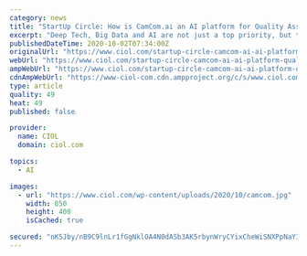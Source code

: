 ```yaml
---
category: news
title: "StartUp Circle: How is CamCom.ai an AI platform for Quality Assurance in Motor Vehicle?"
excerpt: "Deep Tech, Big Data and AI are not just a top priority, but the way of the future. Sectors that are labour intensive require this edge to transform digitally. Earlier,"
publishedDateTime: 2020-10-02T07:34:00Z
originalUrl: "https://www.ciol.com/startup-circle-camcom-ai-ai-platform-quality-assurance-motor-vehicle/"
webUrl: "https://www.ciol.com/startup-circle-camcom-ai-ai-platform-quality-assurance-motor-vehicle/"
ampWebUrl: "https://www.ciol.com/startup-circle-camcom-ai-ai-platform-quality-assurance-motor-vehicle/amp/"
cdnAmpWebUrl: "https://www-ciol-com.cdn.ampproject.org/c/s/www.ciol.com/startup-circle-camcom-ai-ai-platform-quality-assurance-motor-vehicle/amp/"
type: article
quality: 49
heat: 49
published: false

provider:
  name: CIOL
  domain: ciol.com

topics:
  - AI

images:
  - url: "https://www.ciol.com/wp-content/uploads/2020/10/camcom.jpg"
    width: 850
    height: 400
    isCached: true

secured: "nK5Jby/nB9C9lnLr1fGgNklOA4N0dASb3AK5rbynWryCYixCheWiSNXPpNaYInsFBfNVU21/xaDBmMMqXgfYUPFskiAQ7b7CWyeCFvviCbQ1SrXJlsdvyftFWCL8cQlVwGU9hGlf4eOXyoJJY7Zc1gNizkeg+O10YUxxiUUKyo+P2ZwXO2VtMbAZwj0veiMqHjolB0ZWKiJ+VsJi+1sMJ2ENJW8m1nmc9oTZaMcSRIKVZ+UpdLFTP/EOHUYjRPSEy9nebYbHDkdReLsIgIifqfSQ70oSq5fLDVGJTLAruE4y497N1QXYOgwUksunMxaJSqtlF/XvR186rzTED246RuZOzZLlADyqNT76B5njfTo=;Z3w263ZrN5oiMJKVx2FvWg=="
---
```


